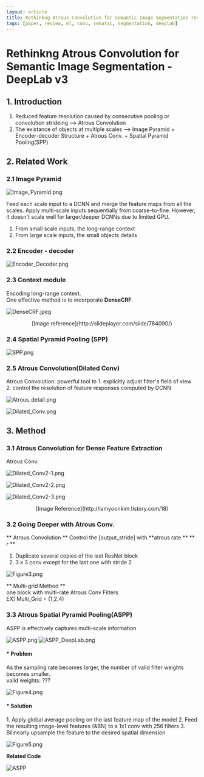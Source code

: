 ```yaml
---
layout: article
title: Rethinkng Atrous Convolution for Semantic Image Segmentation review
tags: [paper, review, ml, conv, sematic, segmentation, deeplab]
---
```


# Rethinkng Atrous Convolution for Semantic Image Segmentation - DeepLab v3

## 1. Introduction

1. Reduced feature resolution caused by consecutive pooling or convolution strideing --> Atrous Convolution
2. The existance of objects at multiple scales --> Image Pyramid + Encoder-decoder Structure + Atrous Conv. + Spatial Pyramid Pooling(SPP)

## 2. Related Work

### 2.1 Image Pyramid

![Image_Pyramid.png](https://raw.githubusercontent.com/jaehwi0823/jaehwi0823.github.io/master/_image/rethinkingAtrousConv/Image_Pyramid.png)

Feed each scale input to a DCNN and merge the feature maps from all the scales. Apply multi-scale inputs sequentially from coarse-to-fine.
However, it doesn't scale well for larger/deeper DCNNs due to limited GPU.

1. From small scale inputs, the long-range context
2. From large scale inputs, the small objects details

### 2.2 Encoder - decoder

![Encoder_Decoder.png](https://raw.githubusercontent.com/jaehwi0823/jaehwi0823.github.io/master/_image/rethinkingAtrousConv/Encoder_Decoder.png)

### 2.3 Context module

Encoding long-range context. <br>
One effective method is to incorporate **DenseCRF**.

![DenseCRF.jpeg](https://raw.githubusercontent.com/jaehwi0823/jaehwi0823.github.io/master/_image/rethinkingAtrousConv/DenseCRF.jpeg)
<center>[Image reference](http://slideplayer.com/slide/784090/)</center>

### 2.4 Spatial Pyramid Pooling (SPP)


![SPP.png](https://raw.githubusercontent.com/jaehwi0823/jaehwi0823.github.io/master/_image/rethinkingAtrousConv/SPP.png)



### 2.5 Atrous Convolution(Dilated Conv)

Atrous Convolution: powerful tool to 
    1. explicitly adjust filter's field of view 
    2. control the resolution of feature responses computed by DCNN

![Atrous_detail.png](https://raw.githubusercontent.com/jaehwi0823/jaehwi0823.github.io/master/_image/rethinkingAtrousConv/Atrous_detail.png)

![Dilated_Conv.png](https://raw.githubusercontent.com/jaehwi0823/jaehwi0823.github.io/master/_image/rethinkingAtrousConv/Dilated_Conv.png)


## 3. Method
### 3.1 Atrous Convolution for Dense Feature Extraction

Atrous Conv.

![Dilated_Conv2-1.png](https://raw.githubusercontent.com/jaehwi0823/jaehwi0823.github.io/master/_image/rethinkingAtrousConv/Dilated_Conv2-1.png)

![Dilated_Conv2-2.png](https://raw.githubusercontent.com/jaehwi0823/jaehwi0823.github.io/master/_image/rethinkingAtrousConv/Dilated_Conv2-2.png)

![Dilated_Conv2-3.png](https://raw.githubusercontent.com/jaehwi0823/jaehwi0823.github.io/master/_image/rethinkingAtrousConv/Dilated_Conv2-3.png)

<center> [Image Reference](http://iamyoonkim.tistory.com/18) </center>


### 3.2 Going Deeper with Atrous Conv.

** Atrous Convolution **
Control the [output_stride] with **atrous rate ** ** *r* **
1. Duplicate several copies of the last ResNet block
2. 3 x 3 conv except for the last one with stride 2

![Figure3.png](https://raw.githubusercontent.com/jaehwi0823/jaehwi0823.github.io/master/_image/rethinkingAtrousConv/Figure3.png)

** Multi-grid Method **
<br> one block with multi-rate Atrous Conv Filters
<br> EX) Multi_Grid = (1,2,4)


### 3.3 Atrous Spatial Pyramid Pooling(ASPP)

ASPP is effectively captures multi-scale information

![ASPP.png](https://raw.githubusercontent.com/jaehwi0823/jaehwi0823.github.io/master/_image/rethinkingAtrousConv/ASPP.png)
![ASPP_DeepLab.png](https://raw.githubusercontent.com/jaehwi0823/jaehwi0823.github.io/master/_image/rethinkingAtrousConv/ASPP_DeepLab.png)

<h4> * Problem </h4>
As the sampling rate becomes larger, the number of valid filter weights becomes smaller. 
<br>valid weights: ???

![Figure4.png](https://raw.githubusercontent.com/jaehwi0823/jaehwi0823.github.io/master/_image/rethinkingAtrousConv/Figure4.png)

<h4> * Solution </h4>
1. Apply global average pooling on the last feature map of the model
2. Feed the resulting image-level features (&BN) to a 1x1 conv with 256 filters
3. Bilinearly upsample the feature to the desired spatial dimension

![Figure5.png](https://raw.githubusercontent.com/jaehwi0823/jaehwi0823.github.io/master/_image/rethinkingAtrousConv/Figure5.png)

__Related Code__

![ASPP](https://raw.githubusercontent.com/jaehwi0823/jaehwi0823.github.io/master/_image/rethinkingAtrousConv/ASPP_Structure.png)
